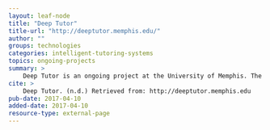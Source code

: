 ```yaml
---
layout: leaf-node
title: "Deep Tutor"
title-url: "http://deeptutor.memphis.edu/"
author: ""
groups: technologies
categories: intelligent-tutoring-systems
topics: ongoing-projects
summary: >
    Deep Tutor is an ongoing project at the University of Memphis. The primary researcher is Dr. Valerie Rus. The home page contains links to publications about the project.
cite: >
    Deep Tutor. (n.d.) Retrieved from: http://deeptutor.memphis.edu
pub-date: 2017-04-10
added-date: 2017-04-10
resource-type: external-page
---
```

